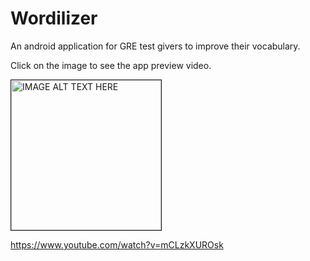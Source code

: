 Wordilizer
==========

An android application for GRE test givers to improve their vocabulary.

Click on the image to see the app preview video.

<a href="http://www.youtube.com/watch?feature=player_embedded&v=mCLzkXUROsk" target="_blank"><img src="http://img.youtube.com/vi/mCLzkXUROsk/0.jpg" 
alt="IMAGE ALT TEXT HERE" width="240" height="240" border="1" /></a>


https://www.youtube.com/watch?v=mCLzkXUROsk

